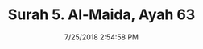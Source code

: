 ---
title       : "Surah 5. Al-Maida, Ayah 63"
date        : 7/25/2018 2:54:58 PM
draft       : false
type        : "quran"
layout      : "compare"
BookCode    : "CMP"
SurahNumber : "5"
AyahNumber  : "63"
TotalAyah   : "120"
---